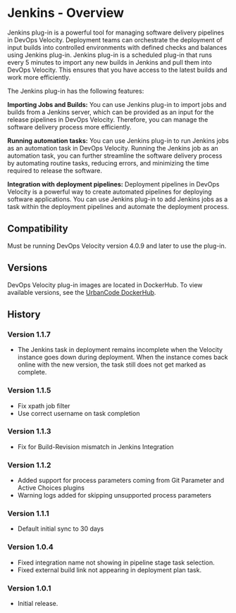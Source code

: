 
# Jenkins - Overview

Jenkins plug-in is a powerful tool for managing software delivery pipelines in DevOps Velocity.  Deployment teams can  orchestrate the deployment of input builds into controlled environments with defined checks and balances using Jenkins plug-in. 
Jenkins plug-in is a scheduled plug-in that runs every 5 minutes to import any new builds in Jenkins and pull them into DevOps Velocity.  This ensures that you have access to the latest builds and work more efficiently.

The Jenkins plug-in has the following features:

**Importing Jobs and Builds:**
You can use Jenkins plug-in to import jobs and builds from a Jenkins server, which can be provided as an input for the release pipelines in DevOps Velocity. Therefore, you can manage the software delivery process more efficiently.

**Running automation tasks:**
You can use Jenkins plug-in to run Jenkins jobs as an automation task in DevOps Velocity. Running the Jenkins job as an automation task, you can further streamline the software delivery process by automating routine tasks, reducing errors, and minimizing the time required to release the software.

**Integration with deployment pipelines:**
Deployment pipelines in DevOps Velocity is a powerful way to create automated pipelines for deploying software applications.  You can use Jenkins plug-in to add Jenkins jobs as a task within the deployment pipelines and automate the deployment process. 


## Compatibility

Must be running DevOps Velocity version 4.0.9 and later to use the plug-in.

## Versions

DevOps Velocity plug-in images are located in DockerHub. To
view available versions, see the [UrbanCode DockerHub](https://hub.docker.com/r/urbancode/ucv-ext-jenkins/tags).


## History

### Version 1.1.7

* The Jenkins task in deployment remains incomplete when the Velocity instance goes down during deployment. When the instance comes back online with the new version, the task still does not get marked as complete.

### Version 1.1.5

* Fix xpath job filter
* Use correct username on task completion

### Version 1.1.3

* Fix for Build-Revision mismatch in Jenkins Integration

### Version 1.1.2

* Added support for process parameters coming from Git Parameter and Active Choices plugins
* Warning logs added for skipping unsupported process parameters
### Version 1.1.1

* Default initial sync to 30 days

### Version 1.0.4

* Fixed integration name not showing in pipeline stage task selection.
* Fixed external build link not appearing in deployment plan task.

### Version 1.0.1

* Initial release.

